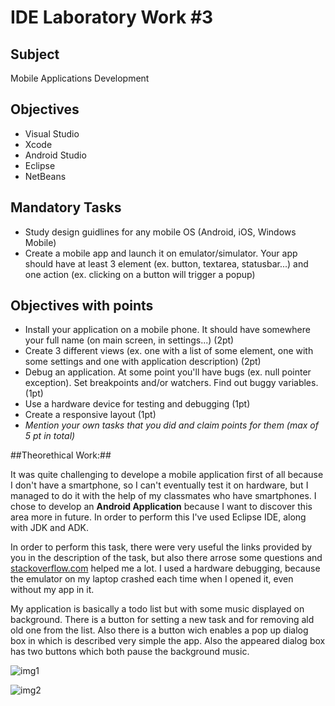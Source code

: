 IDE Laboratory Work #3
==========================

Subject
------------------

Mobile Applications Development

Objectives
------------------

* Visual Studio
* Xcode
* Android Studio
* Eclipse
* NetBeans

Mandatory Tasks
----------------------

* Study design guidlines for any mobile OS (Android, iOS, Windows Mobile)
* Create a mobile app and launch it on emulator/simulator. Your app should have at least 3 element (ex. button, textarea, statusbar...) and one action (ex. clicking on a button will trigger a popup)


Objectives with points
-------------------------------
* Install your application on a mobile phone. It should have somewhere your full name (on main screen, in settings...) (2pt)
* Create 3 different views (ex. one with a list of some element, one with some settings and one with application description) (2pt)
* Debug an application. At some point you'll have bugs (ex. null pointer exception). Set breakpoints and/or watchers. Find out buggy variables. (1pt)
* Use a hardware device for testing and debugging (1pt)
* Create a responsive layout (1pt)
* _Mention your own tasks that you did and claim points for them (max of 5 pt in total)_


##Theorethical Work:##

It was quite challenging to develope a mobile application first of all because I don't have a smartphone, so I can't eventually test it on hardware, but I managed to do it with the help of my classmates who have smartphones. I chose to develop an **Android Application** because I want to discover this area more in future. In order to perform this I've used Eclipse IDE, along with JDK and ADK. 

In order to perform this task, there were very useful the links provided by you in the description of the task, but also there arrose some questions and [stackoverflow.com](http://stackoverflow.com/) helped me a lot. I used a hardware debugging, because the emulator on my laptop crashed each time when I opened it, even without my app in it. 

My application is basically a todo list but with some music displayed on background. There is a button for setting a new task and for removing ald old one from the list. Also there is a button wich enables a pop up dialog box in which is described very simple the app. Also the appeared dialog box has two buttons which both pause the background music.

![img1]()

![img2]()